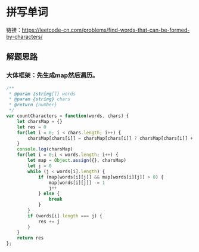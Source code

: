 # 拼写单词

链接：<a href='https://leetcode-cn.com/problems/find-words-that-can-be-formed-by-characters/'>https://leetcode-cn.com/problems/find-words-that-can-be-formed-by-characters/</a>
## 解题思路
### 大体框架：先生成map然后遍历。

```js
/**
 * @param {string[]} words
 * @param {string} chars
 * @return {number}
 */
var countCharacters = function(words, chars) {
    let charsMap = {}
    let res = 0
    for(let i = 0; i < chars.length; i++) {
        charsMap[chars[i]] = charsMap[chars[i]] ? charsMap[chars[i]] + 1 : 1
    }
    console.log(charsMap)
    for(let i = 0;i < words.length; i++) {
        let map = Object.assign({}, charsMap)
        let j = 0
        while (j < words[i].length) {
            if (map[words[i][j]] && map[words[i][j]] > 0) {
                map[words[i][j]] -= 1
                j++
            } else {
                break
            }
        }
        if (words[i].length === j) {
            res += j
        }
    }
    return res
};
```